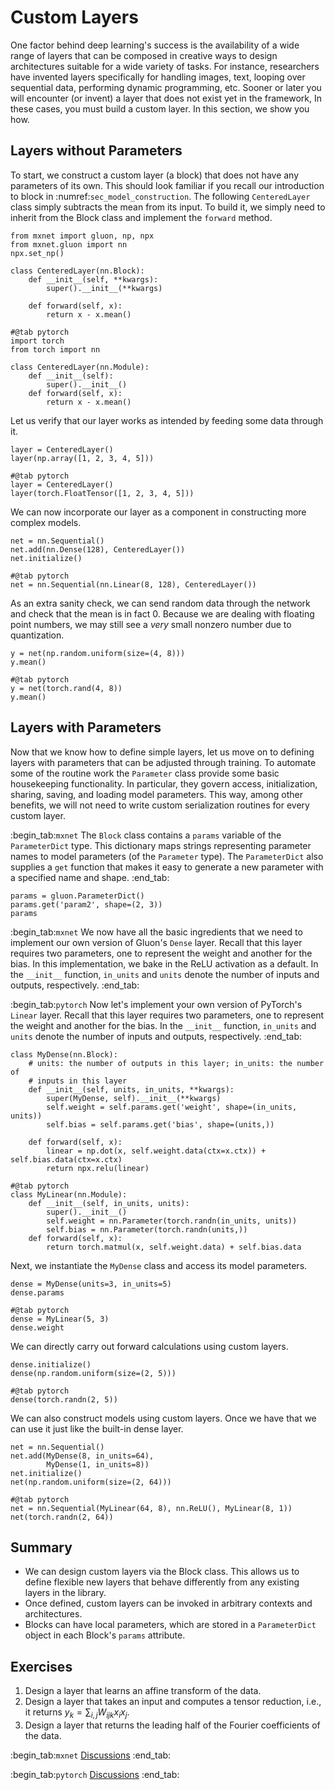 # Custom Layers

One factor behind deep learning's success
is the availability of a wide range of layers
that can be composed in creative ways
to design architectures suitable
for a wide variety of tasks.
For instance, researchers have invented layers
specifically for handling images, text,
looping over sequential data,
performing dynamic programming, etc.
Sooner or later you will encounter (or invent)
a layer that does not exist yet in the framework,
In these cases, you must build a custom layer.
In this section, we show you how.

## Layers without Parameters

To start, we construct a custom layer (a block) 
that does not have any parameters of its own. 
This should look familiar if you recall our 
introduction to block in :numref:`sec_model_construction`. 
The following `CenteredLayer` class simply
subtracts the mean from its input. 
To build it, we simply need to inherit 
from the Block class and implement the `forward` method.

```{.python .input}
from mxnet import gluon, np, npx
from mxnet.gluon import nn
npx.set_np()

class CenteredLayer(nn.Block):
    def __init__(self, **kwargs):
        super().__init__(**kwargs)

    def forward(self, x):
        return x - x.mean()
```

```{.python .input}
#@tab pytorch
import torch
from torch import nn

class CenteredLayer(nn.Module):
    def __init__(self):
        super().__init__()
    def forward(self, x):
        return x - x.mean()
```

Let us verify that our layer works as intended by feeding some data through it.

```{.python .input}
layer = CenteredLayer()
layer(np.array([1, 2, 3, 4, 5]))
```

```{.python .input}
#@tab pytorch
layer = CenteredLayer()
layer(torch.FloatTensor([1, 2, 3, 4, 5]))
```

We can now incorporate our layer as a component
in constructing more complex models.

```{.python .input}
net = nn.Sequential()
net.add(nn.Dense(128), CenteredLayer())
net.initialize()
```

```{.python .input}
#@tab pytorch
net = nn.Sequential(nn.Linear(8, 128), CenteredLayer())
```

As an extra sanity check, we can send random data 
through the network and check that the mean is in fact 0.
Because we are dealing with floating point numbers, 
we may still see a *very* small nonzero number
due to quantization.

```{.python .input}
y = net(np.random.uniform(size=(4, 8)))
y.mean()
```

```{.python .input}
#@tab pytorch
y = net(torch.rand(4, 8))
y.mean()
```

## Layers with Parameters

Now that we know how to define simple layers,
let us move on to defining layers with parameters
that can be adjusted through training. 
To automate some of the routine work
the `Parameter` class 
provide some basic housekeeping functionality.
In particular, they govern access, initialization, 
sharing, saving, and loading model parameters. 
This way, among other benefits, we will not need to write
custom serialization routines for every custom layer.

:begin_tab:`mxnet`
The `Block` class contains a `params` variable
of the `ParameterDict` type. 
This dictionary maps strings representing parameter names
to model parameters (of the `Parameter` type). 
The `ParameterDict` also supplies a `get` function
that makes it easy to generate a new parameter
with a specified name and shape.
:end_tab:

```{.python .input}
params = gluon.ParameterDict()
params.get('param2', shape=(2, 3))
params
```

:begin_tab:`mxnet`
We now have all the basic ingredients that we need
to implement our own version of Gluon's `Dense` layer. 
Recall that this layer requires two parameters,
one to represent the weight and another for the bias. 
In this implementation, we bake in the ReLU activation as a default.
In the `__init__` function, `in_units` and `units`
denote the number of inputs and outputs, respectively.
:end_tab:

:begin_tab:`pytorch`
Now let's implement your own version of PyTorch's `Linear` layer. 
Recall that this layer requires two parameters,
one to represent the weight and another for the bias. 
In the `__init__` function, `in_units` and `units`
denote the number of inputs and outputs, respectively.
:end_tab:

```{.python .input}
class MyDense(nn.Block):
    # units: the number of outputs in this layer; in_units: the number of
    # inputs in this layer
    def __init__(self, units, in_units, **kwargs):
        super(MyDense, self).__init__(**kwargs)
        self.weight = self.params.get('weight', shape=(in_units, units))
        self.bias = self.params.get('bias', shape=(units,))

    def forward(self, x):
        linear = np.dot(x, self.weight.data(ctx=x.ctx)) + self.bias.data(ctx=x.ctx)
        return npx.relu(linear)
```

```{.python .input}
#@tab pytorch
class MyLinear(nn.Module):
    def __init__(self, in_units, units):
        super().__init__()
        self.weight = nn.Parameter(torch.randn(in_units, units))
        self.bias = nn.Parameter(torch.randn(units,))
    def forward(self, x):
        return torch.matmul(x, self.weight.data) + self.bias.data
```

Next, we instantiate the `MyDense` class 
and access its model parameters.

```{.python .input}
dense = MyDense(units=3, in_units=5)
dense.params
```

```{.python .input}
#@tab pytorch
dense = MyLinear(5, 3)
dense.weight
```

We can directly carry out forward calculations using custom layers.

```{.python .input}
dense.initialize()
dense(np.random.uniform(size=(2, 5)))
```

```{.python .input}
#@tab pytorch
dense(torch.randn(2, 5))
```

We can also construct models using custom layers.
Once we have that we can use it just like the built-in dense layer.

```{.python .input}
net = nn.Sequential()
net.add(MyDense(8, in_units=64),
        MyDense(1, in_units=8))
net.initialize()
net(np.random.uniform(size=(2, 64)))
```

```{.python .input}
#@tab pytorch
net = nn.Sequential(MyLinear(64, 8), nn.ReLU(), MyLinear(8, 1))
net(torch.randn(2, 64))
```

## Summary

* We can design custom layers via the Block class. This allows us to define flexible new layers that behave differently from any existing layers in the library.
* Once defined, custom layers can be invoked in arbitrary contexts and architectures.
* Blocks can have local parameters, which are stored in a `ParameterDict` object in each Block's `params` attribute.


## Exercises

1. Design a layer that learns an affine transform of the data.
1. Design a layer that takes an input and computes a tensor reduction, 
   i.e., it returns $y_k = \sum_{i, j} W_{ijk} x_i x_j$.
1. Design a layer that returns the leading half of the Fourier coefficients of the data. 


:begin_tab:`mxnet`
[Discussions](https://discuss.d2l.ai/t/58)
:end_tab:

:begin_tab:`pytorch`
[Discussions](https://discuss.d2l.ai/t/59)
:end_tab:
